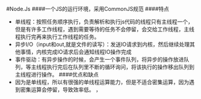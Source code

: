 #Node.Js
####一个JS的运行环境，采用CommonJS规范
####特点
   - 单线程：按照任务顺序执行，负责解析和执行js代码的线程只有主线程一个，但是有许多工作线程，遇到需要等待的任务不会停留，会交给工作线程，主线程执行完再来执行工作线程的任务。
   - 异步I/O（input和out,就是文件的读写）：发送IO请求到内核，然后继续处理其他事情，内核完成IO请求后会通知线程IO操作完成
   - 事件驱动：有异步操作的时候，会产生一个事件队列，将异步的操作放进队列，等主线程执行完后在队列里不断的循环询问，将该执行的操作移出队列到主线程进行操作。
####优点和缺点
   - 因为是单线程，所以有很强的单线程运算能力，但是不适合密集运算，因为遇到密集运算会停留，导致效率低。 ，

	